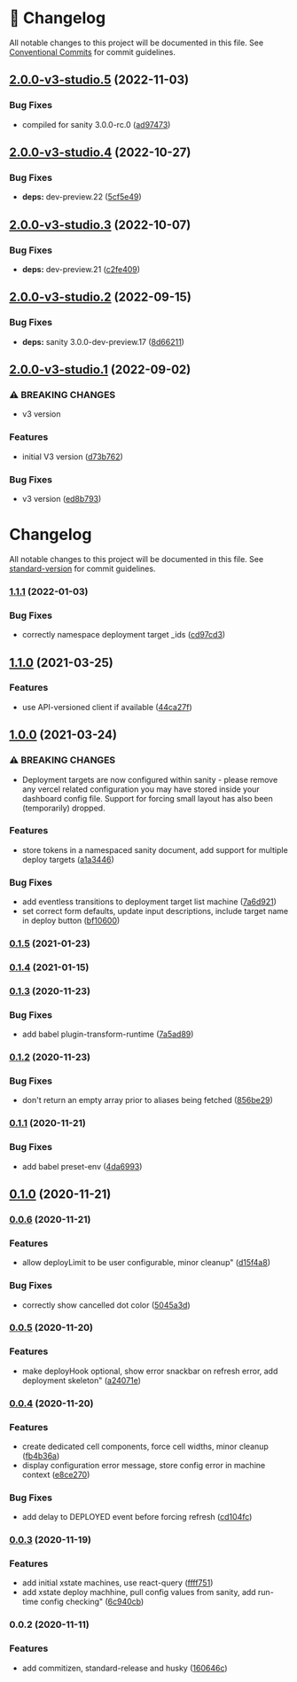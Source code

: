 <!-- markdownlint-disable --><!-- textlint-disable -->

# 📓 Changelog

All notable changes to this project will be documented in this file. See
[Conventional Commits](https://conventionalcommits.org) for commit guidelines.

## [2.0.0-v3-studio.5](https://github.com/sanity-io/sanity-plugin-dashboard-widget-vercel/compare/v2.0.0-v3-studio.4...v2.0.0-v3-studio.5) (2022-11-03)

### Bug Fixes

- compiled for sanity 3.0.0-rc.0 ([ad97473](https://github.com/sanity-io/sanity-plugin-dashboard-widget-vercel/commit/ad974736f7838f9c196c90088e8e1d5863337273))

## [2.0.0-v3-studio.4](https://github.com/sanity-io/sanity-plugin-dashboard-widget-vercel/compare/v2.0.0-v3-studio.3...v2.0.0-v3-studio.4) (2022-10-27)

### Bug Fixes

- **deps:** dev-preview.22 ([5cf5e49](https://github.com/sanity-io/sanity-plugin-dashboard-widget-vercel/commit/5cf5e498e152a30cd4e2ab29dfea277b9f448807))

## [2.0.0-v3-studio.3](https://github.com/sanity-io/sanity-plugin-dashboard-widget-vercel/compare/v2.0.0-v3-studio.2...v2.0.0-v3-studio.3) (2022-10-07)

### Bug Fixes

- **deps:** dev-preview.21 ([c2fe409](https://github.com/sanity-io/sanity-plugin-dashboard-widget-vercel/commit/c2fe409a4476594422331bd0562c840574b41f34))

## [2.0.0-v3-studio.2](https://github.com/sanity-io/sanity-plugin-dashboard-widget-vercel/compare/v2.0.0-v3-studio.1...v2.0.0-v3-studio.2) (2022-09-15)

### Bug Fixes

- **deps:** sanity 3.0.0-dev-preview.17 ([8d66211](https://github.com/sanity-io/sanity-plugin-dashboard-widget-vercel/commit/8d66211eb8d5b39151f88358a80dc85be1265089))

## [2.0.0-v3-studio.1](https://github.com/sanity-io/sanity-plugin-dashboard-widget-vercel/compare/v1.1.1...v2.0.0-v3-studio.1) (2022-09-02)

### ⚠ BREAKING CHANGES

- v3 version

### Features

- initial V3 version ([d73b762](https://github.com/sanity-io/sanity-plugin-dashboard-widget-vercel/commit/d73b762ed8b07a696b6c422cfc977d01c28e323b))

### Bug Fixes

- v3 version ([ed8b793](https://github.com/sanity-io/sanity-plugin-dashboard-widget-vercel/commit/ed8b79337dab47316efe8620f5f109edd8381d65))

# Changelog

All notable changes to this project will be documented in this file. See [standard-version](https://github.com/conventional-changelog/standard-version) for commit guidelines.

### [1.1.1](https://github.com/robinpyon/sanity-plugin-dashboard-widget-vercel/compare/v1.1.0...v1.1.1) (2022-01-03)

### Bug Fixes

- correctly namespace deployment target \_ids ([cd97cd3](https://github.com/robinpyon/sanity-plugin-dashboard-widget-vercel/commit/cd97cd39bd35260efe728c796d8cbadf4d788aa6))

## [1.1.0](https://github.com/robinpyon/sanity-plugin-dashboard-widget-vercel/compare/v1.0.0...v1.1.0) (2021-03-25)

### Features

- use API-versioned client if available ([44ca27f](https://github.com/robinpyon/sanity-plugin-dashboard-widget-vercel/commit/44ca27fbd0649be8c050aad8b7eecf67324ee65d))

## [1.0.0](https://github.com/robinpyon/sanity-plugin-dashboard-widget-vercel/compare/v0.1.5...v1.0.0) (2021-03-24)

### ⚠ BREAKING CHANGES

- Deployment targets are now configured within sanity - please remove any vercel
  related configuration you may have stored inside your dashboard config file. Support for forcing
  small layout has also been (temporarily) dropped.

### Features

- store tokens in a namespaced sanity document, add support for multiple deploy targets ([a1a3446](https://github.com/robinpyon/sanity-plugin-dashboard-widget-vercel/commit/a1a34464590934f1bf7adf3812f29acbef3ed314))

### Bug Fixes

- add eventless transitions to deployment target list machine ([7a6d921](https://github.com/robinpyon/sanity-plugin-dashboard-widget-vercel/commit/7a6d921e05c238adbb335331531999a31f680b14))
- set correct form defaults, update input descriptions, include target name in deploy button ([bf10600](https://github.com/robinpyon/sanity-plugin-dashboard-widget-vercel/commit/bf106000b1a69c9f127f517da98d901fbbbcd481))

### [0.1.5](https://github.com/robinpyon/sanity-plugin-dashboard-widget-vercel/compare/v0.1.4...v0.1.5) (2021-01-23)

### [0.1.4](https://github.com/robinpyon/sanity-plugin-dashboard-widget-vercel/compare/v0.1.3...v0.1.4) (2021-01-15)

### [0.1.3](https://github.com/robinpyon/sanity-plugin-dashboard-widget-vercel/compare/v0.1.2...v0.1.3) (2020-11-23)

### Bug Fixes

- add babel plugin-transform-runtime ([7a5ad89](https://github.com/robinpyon/sanity-plugin-dashboard-widget-vercel/commit/7a5ad89b553387717017be01ee3778c641fca570))

### [0.1.2](https://github.com/robinpyon/sanity-plugin-dashboard-widget-vercel/compare/v0.1.1...v0.1.2) (2020-11-23)

### Bug Fixes

- don't return an empty array prior to aliases being fetched ([856be29](https://github.com/robinpyon/sanity-plugin-dashboard-widget-vercel/commit/856be2981a9c02362d80212f6f773669a6fd7094))

### [0.1.1](https://github.com/robinpyon/sanity-plugin-dashboard-widget-vercel/compare/v0.1.0...v0.1.1) (2020-11-21)

### Bug Fixes

- add babel preset-env ([4da6993](https://github.com/robinpyon/sanity-plugin-dashboard-widget-vercel/commit/4da69936e8158277fe9b9a77b491516e74dec4b3))

## [0.1.0](https://github.com/robinpyon/sanity-plugin-dashboard-widget-vercel/compare/v0.0.6...v0.1.0) (2020-11-21)

### [0.0.6](https://github.com/robinpyon/sanity-plugin-dashboard-widget-vercel/compare/v0.0.5...v0.0.6) (2020-11-21)

### Features

- allow deployLimit to be user configurable, minor cleanup" ([d15f4a8](https://github.com/robinpyon/sanity-plugin-dashboard-widget-vercel/commit/d15f4a8f0ffa1525cb106a2006ff61ef53c29401))

### Bug Fixes

- correctly show cancelled dot color ([5045a3d](https://github.com/robinpyon/sanity-plugin-dashboard-widget-vercel/commit/5045a3d4c9e3ba94945a97d3f1dfd5b636cf184a))

### [0.0.5](https://github.com/robinpyon/sanity-plugin-dashboard-widget-vercel/compare/v0.0.4...v0.0.5) (2020-11-20)

### Features

- make deployHook optional, show error snackbar on refresh error, add deployment skeleton" ([a24071e](https://github.com/robinpyon/sanity-plugin-dashboard-widget-vercel/commit/a24071e7ab9d44f9b1a655cb260ee0680c698617))

### [0.0.4](https://github.com/robinpyon/sanity-plugin-dashboard-widget-vercel/compare/v0.0.3...v0.0.4) (2020-11-20)

### Features

- create dedicated cell components, force cell widths, minor cleanup ([fb4b36a](https://github.com/robinpyon/sanity-plugin-dashboard-widget-vercel/commit/fb4b36a14332eb61f4f0f44484b2570a1b248418))
- display configuration error message, store config error in machine context ([e8ce270](https://github.com/robinpyon/sanity-plugin-dashboard-widget-vercel/commit/e8ce270cf74215f5419a1053426d2742d2d3eee3))

### Bug Fixes

- add delay to DEPLOYED event before forcing refresh ([cd104fc](https://github.com/robinpyon/sanity-plugin-dashboard-widget-vercel/commit/cd104fc8ba39ed601a39a7f139121106910dc3da))

### [0.0.3](https://github.com/robinpyon/sanity-plugin-dashboard-widget-vercel/compare/v0.0.2...v0.0.3) (2020-11-19)

### Features

- add initial xstate machines, use react-query ([ffff751](https://github.com/robinpyon/sanity-plugin-dashboard-widget-vercel/commit/ffff751e0167a981a3d649ce991ca9ba06a048e6))
- add xstate deploy machhine, pull config values from sanity, add run-time config checking" ([6c940cb](https://github.com/robinpyon/sanity-plugin-dashboard-widget-vercel/commit/6c940cb64d57e708f022f06840c9b9796b1d4883))

### 0.0.2 (2020-11-11)

### Features

- add commitizen, standard-release and husky ([160646c](https://github.com/robinpyon/sanity-plugin-dashboard-widget-vercel/commit/160646c73d140af6738e6ea8864e275a736a13f8))
